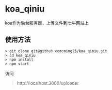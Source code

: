# koa_qiniu
koa作为后台服务器，上传文件到七牛网站上

## 使用方法
```
> git clone git@github.com:ming25/koa_qiniu.git
> cd koa_qiniu
> npm install
> npm start
```

访问
> http://localhost:3000/uploader